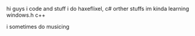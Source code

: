 hi guys i code and stuff
i do haxeflixel, c# orther stuffs
im kinda learning windows.h c++

i sometimes do musicing

